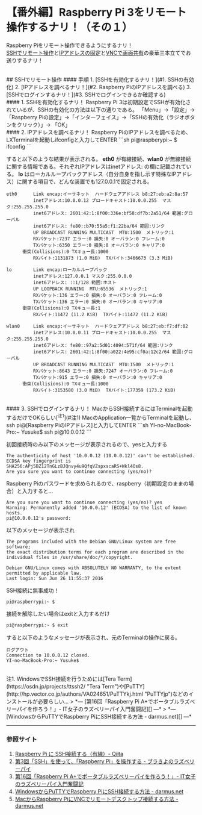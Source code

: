 # 【番外編】Raspberry Pi 3をリモート操作するナリ！（その１）
Raspberry Piをリモート操作できるようにするナリ！  
[SSHでリモート操作](#SSHでリモート操作)と[IPアドレスの固定](#IPアドレスの固定)と[VNCで画面共有](#VNCで画面共有)の豪華三本立てでお送りするナリ！

<br />
## <a name = "SSHでリモート操作">SSHでリモート操作
#### 手順
1. [SSHを有効化するナリ！](#1. SSHの有効化)
2. [IPアドレスを調べるナリ！](#2. Raspberry PiのIPアドレスを調べる)
3. [SSHでログインするナリ！](#3. SSHでログインできるか確認する)

<br />
#### <a name = "1. SSHの有効化">1. SSHを有効化するナリ！
Raspberry Pi 3は初期設定でSSHが有効化されているが、SSHの有効化の方法は以下の通りである。  
「Menu」→「設定」→「Raspberry Piの設定」→「インターフェイス」→「SSHの有効化（ラジオボタンをクリック）」→ 「OK」

<br />
#### <a name = "2. Raspberry PiのIPアドレスを調べる">2. IPアドレスを調べるナリ！
Raspberry PiのIPアドレスを調べるため、LXTerminalを起動しifconfigと入力してENTER
```sh
pi@raspberypi:~ $ ifconfig
```

すると以下のような結果が表示される。
**eth0** が有線接続、**wlan0** が無線接続に関する情報である。それぞれIPアドレスはinetアドレス: の欄に記載されている。
**lo** はローカルループバックアドレス（自分自身を指し示す特殊なIPアドレス）に関する項目で、どんな装置でも127.0.0.1で固定される。
```
eth0      Link encap:イーサネット  ハードウェアアドレス b8:27:eb:a2:8a:57
          inetアドレス:10.0.0.12 ブロードキャスト:10.0.0.255  マスク:255.255.255.0
          inet6アドレス: 2601:42:1:8f00:336e:bf58:df7b:2a51/64 範囲:グローバル
          inet6アドレス: fe80::b70:55a5:f1:22ba/64 範囲:リンク
          UP BROADCAST RUNNING MULTICAST  MTU:1500  メトリック:1
          RXパケット:7237 エラー:0 損失:0 オーバラン:0 フレーム:0
          TXパケット:6350 エラー:0 損失:0 オーバラン:0 キャリア:0
      衝突(Collisions):0 TXキュー長:1000
          RXバイト:1131873 (1.0 MiB)  TXバイト:3466673 (3.3 MiB)

lo        Link encap:ローカルループバック  
          inetアドレス:127.0.0.1 マスク:255.0.0.0
          inet6アドレス: ::1/128 範囲:ホスト
          UP LOOPBACK RUNNING  MTU:65536  メトリック:1
          RXパケット:136 エラー:0 損失:0 オーバラン:0 フレーム:0
          TXパケット:136 エラー:0 損失:0 オーバラン:0 キャリア:0
      衝突(Collisions):0 TXキュー長:1
          RXバイト:11472 (11.2 KiB)  TXバイト:11472 (11.2 KiB)

wlan0     Link encap:イーサネット  ハードウェアアドレス b8:27:eb:f7:df:02
          inetアドレス:10.0.0.11 ブロードキャスト:10.0.0.255  マスク:255.255.255.0
          inet6アドレス: fe80::97a2:5d01:4094:571f/64 範囲:リンク
          inet6アドレス: 2601:42:1:8f00:a022:4e95:cf0a:12c2/64 範囲:グローバル
          UP BROADCAST RUNNING MULTICAST  MTU:1500  メトリック:1
          RXパケット:8643 エラー:0 損失:7247 オーバラン:0 フレーム:0
          TXパケット:915 エラー:0 損失:0 オーバラン:0 キャリア:0
      衝突(Collisions):0 TXキュー長:1000
          RXバイト:3153580 (3.0 MiB)  TXバイト:177359 (173.2 KiB)

```

<br />
#### <a name = "3. SSHでログインできるか確認する">3. SSHでログインするナリ！
MacからSSH接続するにはTerminalを起動するだけでOKらしい[<sup>注1</sup>](#注1)  
MacのApplication一覧からTerminalを起動し、ssh pi@[Raspberry PiのIPアドレス]と入力してENTER
```sh
YI-no-MacBook-Pro:~ Yusuke$ ssh pi@10.0.0.12
```

初回接続時のみ以下のメッセージが表示されるので、yesと入力する
```
The authenticity of host '10.0.0.12 (10.0.0.12)' can't be established.
ECDSA key fingerprint is SHA256:APj5BZ12TnGLzBJQnvy4u9QfqVZspxscaRS+Wkl4Os8.
Are you sure you want to continue connecting (yes/no)?
```

Raspberry Piのパスワードを求められるので、raspberry（初期設定のままの場合）と入力すると...
```
Are you sure you want to continue connecting (yes/no)? yes
Warning: Permanently added '10.0.0.12' (ECDSA) to the list of known hosts.
pi@10.0.0.12's password:
```

以下のメッセージが表示され
```
The programs included with the Debian GNU/Linux system are free software;
the exact distribution terms for each program are described in the
individual files in /usr/share/doc/*/copyright.

Debian GNU/Linux comes with ABSOLUTELY NO WARRANTY, to the extent
permitted by applicable law.
Last login: Sun Jun 26 11:55:37 2016
```

SSH接続に無事成功！
```sh
pi@raspberrypi:~ $
```

接続を解除したい場合はexitと入力するだけ
```sh
pi@raspberrypi:~ $ exit
```

すると以下のようなメッセージが表示され、元のTerminalの操作に戻る。
```
ログアウト
Connection to 10.0.0.12 closed.
YI-no-MacBook-Pro:~ Yusuke$
```

<br />
<a name = "注1">注1.
WindowsでSSH接続を行うためには[Tera Term](https://osdn.jp/projects/ttssh2/ "Tera Term")や[PuTTY](http://hp.vector.co.jp/authors/VA024651/PuTTYkj.html "PuTTYjp")などのインストールが必要らしい...  
> *― [第16回「Raspberry Pi A+でポータブルラズベリーパイを作ろう！」- IT女子のラズベリーパイ入門奮闘記][] ―*  
> *― [WindowsからPuTTYでRaspberry PiにSSH接続する方法 - darmus.net][] ―*  

<br />

---
### 参照サイト
1. [Raspberry Pi に SSH接続する（有線）- Qiita][]
1. [第3回「SSH」を使って、「Raspberry Pi」を操作する - ブラきよのラズベリーパイ][]
1. [第16回「Raspberry Pi A+でポータブルラズベリーパイを作ろう！」- IT女子のラズベリーパイ入門奮闘記][]
1. [WindowsからPuTTYでRaspberry PiにSSH接続する方法 - darmus.net][]
1. [MacからRaspberry PiにVNCでリモートデスクトップ接続する方法 - darmus.net][]

[Raspberry Pi に SSH接続する（有線）- Qiita]:	http://qiita.com/MarieKawasuji/items/6beb87d805b449b8f4e2	"Qiita"
[第3回「SSH」を使って、「Raspberry Pi」を操作する - ブラきよのラズベリーパイ]:	http://burakiyo.com/raspberry-pi/third.php	"ブラきよのラズベリーパイ"
[第16回「Raspberry Pi A+でポータブルラズベリーパイを作ろう！」- IT女子のラズベリーパイ入門奮闘記]:	http://deviceplus.jp/hobby/raspberrypi_entry_016/	"IT女子のラズベリーパイ入門奮闘記"
[WindowsからPuTTYでRaspberry PiにSSH接続する方法 - darmus.net]:	http://darmus.net/raspberry-pi-ssh-windows-putty/	"darmus.net"
[MacからRaspberry PiにVNCでリモートデスクトップ接続する方法 - darmus.net]:	http://darmus.net/raspberry-pi-mac-vnc/	"darmus.net"
